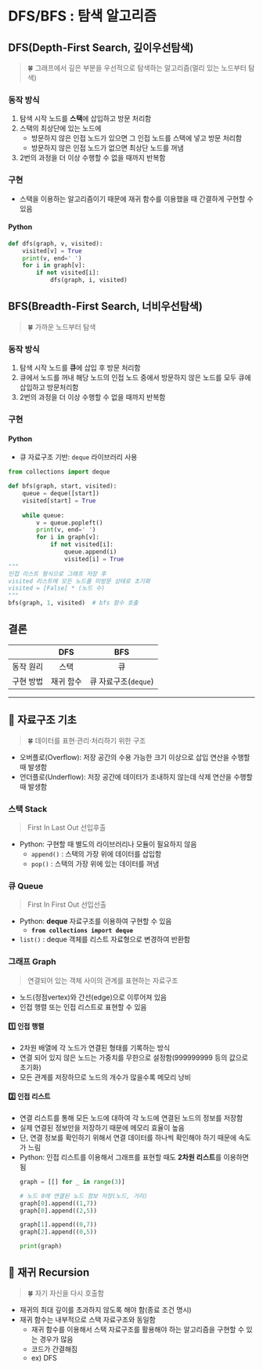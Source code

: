# DFS/BFS : 탐색 알고리즘
## DFS(Depth-First Search, 깊이우선탐색)
> 🍀 그래프에서 깊은 부분을 우선적으로 탐색하는 알고리즘(멀리 있는 노드부터 탐색)
### 동작 방식
1. 탐색 시작 노드를 **스택**에 삽입하고 방문 처리함
2. 스택의 최상단에 있는 노드에
    - 방문하지 않은 인접 노드가 있으면 그 인접 노드를 스택에 넣고 방문 처리함
    - 방문하지 않은 인접 노드가 없으면 최상단 노드를 꺼냄
3. 2번의 과정을 더 이상 수행할 수 없을 때까지 반복함  
### 구현
- 스택을 이용하는 알고리즘이기 때문에 재귀 함수를 이용했을 때 간결하게 구현할 수 있음
#### Python
```python
def dfs(graph, v, visited):
    visited[v] = True
    print(v, end=' ')
    for i in graph[v]:
        if not visited[i]:
            dfs(graph, i, visited)
```

## BFS(Breadth-First Search, 너비우선탐색)
> 🍀 가까운 노드부터 탐색
### 동작 방식
1. 탐색 시작 노드를 **큐**에 삽입 후 방문 처리함
2. 큐에서 노드를 꺼내 해당 노드의 인접 노드 중에서 방문하지 않은 노드를 모두 큐에 삽입하고 방문처리함
3. 2번의 과정을 더 이상 수행할 수 없을 때까지 반복함
### 구현
#### Python
- 큐 자료구조 기반: `deque` 라이브러리 사용
```python
from collections import deque

def bfs(graph, start, visited):
    queue = deque([start])
    visited[start] = True
    
    while queue:
        v = queue.popleft()
        print(v, end=' ')
        for i in graph[v]:
            if not visited[i]:
                queue.append(i)
                visited[i] = True
"""
인접 리스트 형식으로 그래프 저장 후
visited 리스트에 모든 노드를 미방문 상태로 초기화
visited = [False] * (노드 수)  
"""
bfs(graph, 1, visited)  # bfs 함수 호출
```
## 결론 
|       |  DFS  |       BFS       |
|:-----:|:-----:|:---------------:|
| 동작 원리 |  스택   |       큐         |  
| 구현 방법 | 재귀 함수 | 큐 자료구조(`deque`) |

-------------------------------
## 📍 자료구조 기초
> 🍀 데이터를 표현·관리·처리하기 위한 구조
- 오버플로(Overflow): 저장 공간의 수용 가능한 크기 이상으로 삽입 연산을 수행할 때 발생함
- 언더플로(Underflow): 저장 공간에 데이터가 조내하지 않는데 삭제 연산을 수행할 때 발생함

### 스택 Stack
> First In Last Out 선입후출
- Python: 구현할 때 별도의 라이브러리나 모듈이 필요하지 않음  
  - `append()` : 스택의 가장 위에 데이터를 삽입함
  - `pop()` : 스택의 가장 위에 있는 데이터를 꺼냄

### 큐 Queue 
> First In First Out 선입선출
- Python: **deque** 자료구조를 이용하여 구현할 수 있음
  - **`from collections import deque`**
- `list()` : deque 객체를 리스트 자료형으로 변경하여 반환함

### 그래프 Graph
> 연결되어 있는 객체 사이의 관계를 표현하는 자료구조
- 노드(정점vertex)와 간선(edge)으로 이루어져 있음
- 인접 행렬 또는 인접 리스트로 표현할 수 있음
#### 1️⃣ 인접 행렬
- 2차원 배열에 각 노드가 연결된 형태를 기록하는 방식
- 연결 되어 있지 않은 노드는 가중치를 무한으로 설정함(999999999 등의 값으로 초기화)
- 모든 관계를 저장하므로 노드의 개수가 많을수록 메모리 낭비
#### 2️⃣ 인접 리스트 
- 연결 리스트를 통해 모든 노드에 대하여 각 노드에 연결된 노드의 정보를 저장함
- 실제 연결된 정보만을 저장하기 때문에 메모리 효율이 높음
- 단, 연결 정보를 확인하기 위해서 연결 데이터를 하나씩 확인해야 하기 때문에 속도가 느림
- Python: 인접 리스트를 이용해서 그래프를 표현할 때도 **2차원 리스트**를 이용하면 됨
    ```python
    graph = [[] for _ in range(3)]
    
    # 노드 0에 연결된 노드 정보 저장(노드, 거리)
    graph[0].append((1,7))
    graph[0].append((2,5))
  
    graph[1].append((0,7))
    graph[2].append((0,5))
  
    print(graph)
    ```
## 📍 재귀 Recursion
> 🍀 자기 자신을 다시 호출함
- 재귀의 최대 깊이를 초과하지 않도록 해야 함(종료 조건 명시)
- 재귀 함수는 내부적으로 스택 자료구조와 동일함
  - 재귀 함수를 이용해서 스택 자료구조를 활용해야 하는 알고리즘을 구현할 수 있는 경우가 많음
  - 코드가 간결해짐
  - ex) DFS


